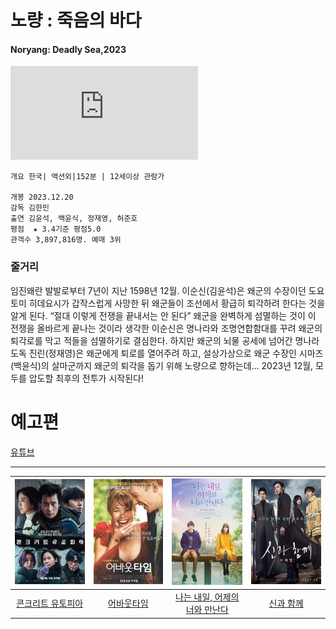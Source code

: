 # 노량 : 죽음의 바다
#### Noryang: Deadly Sea,2023

![노량:죽음의 바다](https://img-s-msn-com.akamaized.net/tenant/amp/entityid/AA1lEbh9.img?w=534&h=765&m=6)  

```
개요 한국| 액션외|152분 | 12세이상 관람가 

개봉 2023.12.20
감독 김한민
출연 김윤석, 백윤식, 정재영, 허준호
평점  ★ 3.4기준 평점5.0
관객수 3,897,816명. 예매 3위
```

### 줄거리 
임진왜란 발발로부터 7년이 지난 1598년 12월. 이순신(김윤석)은 왜군의 수장이던 도요토미 히데요시가 갑작스럽게 사망한 뒤 왜군들이 조선에서 황급히 퇴각하려 한다는 것을 알게 된다. “절대 이렇게 전쟁을 끝내서는 안 된다” 왜군을 완벽하게 섬멸하는 것이 이 전쟁을 올바르게 끝나는 것이라 생각한 이순신은 명나라와 조명연합함대를 꾸려 왜군의 퇴각로를 막고 적들을 섬멸하기로 결심한다. 하지만 왜군의 뇌물 공세에 넘어간 명나라 도독 진린(정재영)은 왜군에게 퇴로를 열어주려 하고, 설상가상으로 왜군 수장인 시마즈(백윤식)의 살마군까지 왜군의 퇴각을 돕기 위해 노량으로 향하는데… 2023년 12월, 모두를 압도할 최후의 전투가 시작된다!

# 예고편
[유튜브](https://youtu.be/gXEpZpnImY8?si=HghbKNAioPmVOacL)  
***
|![콘크리트 유토피아](../src/콘크리트.jpg)|![어바웃타임](../src/어바웃.jpg)|![나는 내일, 어제의 너와 만난다](../src/ljh_picture.jpg)|![신과 함께](../src/신과함께.jpg)|  
|:---:|:---:|:---:|:---:|
|[콘크리트 유토피아](su.md)|[어바웃타임](smw.md)|[나는 내일, 어제의 너와 만난다](ljh.md)|[신과 함께](lss.md)|
